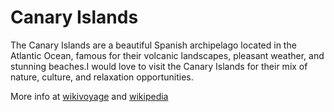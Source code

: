 # Canary Islands

The Canary Islands are a beautiful Spanish archipelago located in the Atlantic Ocean, famous for their volcanic landscapes, pleasant weather, and stunning beaches.I would love to visit the Canary Islands for their mix of nature, culture, and relaxation opportunities.

More info at [wikivoyage](https://en.wikivoyage.org/wiki/Canary_Islands) and [wikipedia](https://en.wikipedia.org/wiki/Canary_islands)